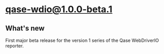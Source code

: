 # qase-wdio@1.0.0-beta.1

## What's new

First major beta release for the version 1 series of the Qase WebDriverIO reporter.

